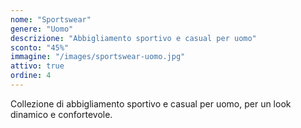 ```yaml
---
nome: "Sportswear"
genere: "Uomo"
descrizione: "Abbigliamento sportivo e casual per uomo"
sconto: "45%"
immagine: "/images/sportswear-uomo.jpg"
attivo: true
ordine: 4
---
```


Collezione di abbigliamento sportivo e casual per uomo, per un look dinamico e confortevole.